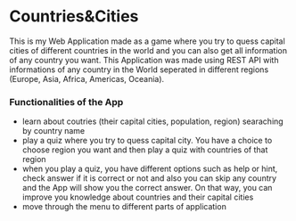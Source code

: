 
# Countries&Cities

This is my Web Application made as a game where you try to quess capital cities of different countries in the world and you can also get all information of any country you want. This Application was made using REST API with informations of any country in the World seperated in different regions (Europe, Asia, Africa, Americas, Oceania).

### Functionalities of the App

* learn about coutries (their capital cities, population, region) searaching by country name
* play a quiz where you try to quess capital city. You have a choice to choose region you want and then play a quiz with countries of that region
* when you play a quiz, you have different options such as help or hint, check answer if it is correct or not and also you can skip any country and the App will show you the correct answer. On that way, you can improve you knowledge about countries and their capital cities
* move through the menu to different parts of application 